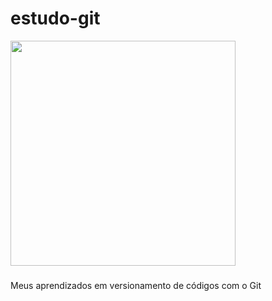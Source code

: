 # estudo-git

<div>

<img height="360em" src="https://gifs.eco.br/wp-content/uploads/2022/09/gifs-de-estudo-1.gif">

</div>

###

Meus aprendizados em versionamento de códigos com o Git

